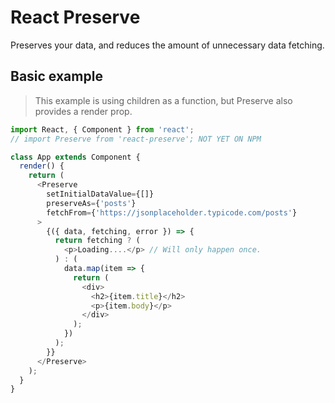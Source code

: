 # React Preserve

Preserves your data, and reduces the amount of unnecessary data fetching.

## Basic example

> This example is using children as a function, but Preserve also provides a render prop.

```js
import React, { Component } from 'react';
// import Preserve from 'react-preserve'; NOT YET ON NPM

class App extends Component {
  render() {
    return (
      <Preserve
        setInitialDataValue={[]}
        preserveAs={'posts'}
        fetchFrom={'https://jsonplaceholder.typicode.com/posts'}
      >
        {({ data, fetching, error }) => {
          return fetching ? (
            <p>Loading....</p> // Will only happen once.
          ) : (
            data.map(item => {
              return (
                <div>
                  <h2>{item.title}</h2>
                  <p>{item.body}</p>
                </div>
              );
            })
          );
        }}
      </Preserve>
    );
  }
}
```
